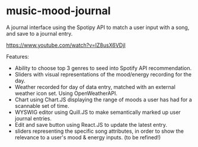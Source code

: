 # music-mood-journal
A journal interface using the Spotipy API to match a user input with a song, and save to a journal entry.

https://www.youtube.com/watch?v=IZ8usX6VDjI

Features: 
- Ability to choose top 3 genres to seed into Spotify API recommendation.
- Sliders with visual representations of the mood/energy recording for the day.
- Weather recorded for day of data entry, matched with an external weather icon set. Using OpenWeatherAPI.
- Chart using Chart.JS displaying the range of moods a user has had for a scannable set of time.
- WYSWIG editor using Quill.JS to make semantically marked up user journal entries.
- Edit and save button using React.JS to update the latest entry.
- sliders representing the specific song attributes, in order to show the relevance to a user's mood & energy inputs. (to be refined!)
